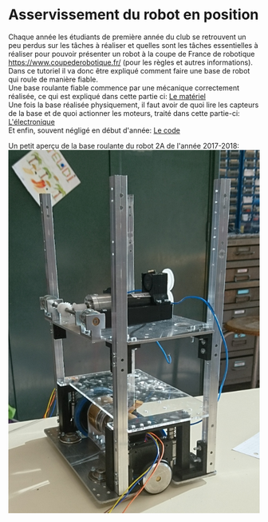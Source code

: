# Asservissement du robot en position
Chaque année les étudiants de première année du club se retrouvent un peu perdus sur les tâches à réaliser et quelles sont les tâches essentielles à réaliser pour pouvoir présenter un robot à la coupe de France de robotique <https://www.coupederobotique.fr/> (pour les règles et autres informations).  
Dans ce tutoriel il va donc être expliqué comment faire une base de robot qui roule de manière fiable.  
Une base roulante fiable commence par une mécanique correctement réalisée, ce qui est expliqué dans cette partie ci: [Le matériel](materiel/README.md)  
Une fois la base réalisée physiquement, il faut avoir de quoi lire les capteurs de la base et de quoi actionner les moteurs, traité dans cette partie-ci: [L'électronique](electronique/README.md)  
Et enfin, souvent négligé en début d'année: [Le code](programmation/README.md)  

Un petit aperçu de la base roulante du robot 2A de l'année 2017-2018:
![](images/base.jpg)
